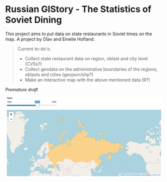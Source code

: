 # Russian GIStory  - The Statistics of Soviet Dining

This project aims to put data on state restaurants in Soviet times on the map. A project by Olav and Emelie Hofland.

> Current to-do's:
> * Collect state restaurant data on region, oblast and city level (CVSs?)
> * Collect geodata on the administrative boundaries of the regions, oblasts and cities (geojson/shp?)
> * Make an interactive map with the above mentioned data (R?)



_Premature draft_

![image](/assets/2018-04-02_draft.jpg)